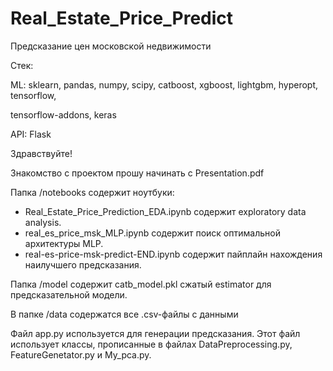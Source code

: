 # Real_Estate_Price_Predict

Предсказание цен московской недвижимости

Стек:

ML: sklearn, pandas, numpy, scipy, catboost, xgboost, lightgbm, hyperopt, tensorflow,

tensorflow-addons, keras

API: Flask

Здравствуйте!

Знакомство с проектом прошу начинать с Presentation.pdf

Папка /notebooks содержит ноутбуки:
   - Real_Estate_Price_Prediction_EDA.ipynb содержит exploratory data analysis.
   - real_es_price_msk_MLP.ipynb содержит поиск оптимальной архитектуры MLP.
   - real-es-price-msk-predict-END.ipynb содержит пайплайн нахождения наилучшего предсказания.

Папка /model содержит catb_model.pkl сжатый estimator для предсказательной модели.

В папке /data содержатся все .csv-файлы с данными

Файл app.py используется для генерации предсказания.
Этот файл использует классы, прописанные в файлах DataPreprocessing.py, 
FeatureGenetator.py и My_pca.py.


